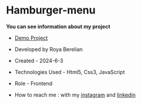 # Hamburger-menu


**You can see information about my project**



- [Demo Project]()

- Developed by Roya Berelian

- Created - 2024-6-3

- Technologies Used - Html5, Css3, JavaScript

- Role - Frontend

- How to reach me : with my [instagram](https://www.instagram.com/berelian.web) and [linkedin](https://www.linkedin.com/in/RoyaBerelian)
